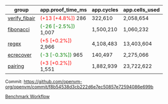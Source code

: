 | group | app.proof_time_ms | app.cycles | app.cells_used | leaf.proof_time_ms | leaf.cycles | leaf.cells_used |
| -- | -- | -- | -- | -- | -- | -- |
| [verify_fibair](https://github.com/openvm-org/openvm/blob/benchmark-results/benchmarks-pr/2118/verify_fibair-f8b54538d3cb222d6e7ec50857e72594086e699b.md) |<span style='color: red'>(+13 [+4.8%])</span> 286 |  322,610 |  2,058,654 |- | - | - |
| [fibonacci](https://github.com/openvm-org/openvm/blob/benchmark-results/benchmarks-pr/2118/fibonacci-f8b54538d3cb222d6e7ec50857e72594086e699b.md) |<span style='color: green'>(-26 [-2.5%])</span> 1,007 |  1,500,210 |  1,060,232 |- | - | - |
| [regex](https://github.com/openvm-org/openvm/blob/benchmark-results/benchmarks-pr/2118/regex-f8b54538d3cb222d6e7ec50857e72594086e699b.md) |<span style='color: red'>(+5 [+0.2%])</span> 2,966 |  4,108,483 |  13,403,604 |- | - | - |
| [ecrecover](https://github.com/openvm-org/openvm/blob/benchmark-results/benchmarks-pr/2118/ecrecover-f8b54538d3cb222d6e7ec50857e72594086e699b.md) |<span style='color: green'>(-3 [-0.3%])</span> 965 |  140,497 |  2,275,066 |- | - | - |
| [pairing](https://github.com/openvm-org/openvm/blob/benchmark-results/benchmarks-pr/2118/pairing-f8b54538d3cb222d6e7ec50857e72594086e699b.md) |<span style='color: red'>(+3 [+0.2%])</span> 1,551 |  1,882,939 |  23,722,622 |- | - | - |


Commit: https://github.com/openvm-org/openvm/commit/f8b54538d3cb222d6e7ec50857e72594086e699b

[Benchmark Workflow](https://github.com/openvm-org/openvm/actions/runs/17411883813)
